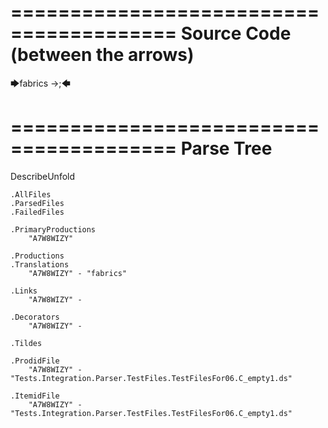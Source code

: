 ========================================
Source Code (between the arrows)
========================================

🡆fabrics ->;🡄

========================================
Parse Tree
========================================
DescribeUnfold

    .AllFiles
    .ParsedFiles
    .FailedFiles

    .PrimaryProductions
        "A7W8WIZY" 

    .Productions
    .Translations
        "A7W8WIZY" - "fabrics"

    .Links
        "A7W8WIZY" - 

    .Decorators
        "A7W8WIZY" - 

    .Tildes

    .ProdidFile
        "A7W8WIZY" - "Tests.Integration.Parser.TestFiles.TestFilesFor06.C_empty1.ds"

    .ItemidFile
        "A7W8WIZY" - "Tests.Integration.Parser.TestFiles.TestFilesFor06.C_empty1.ds"

